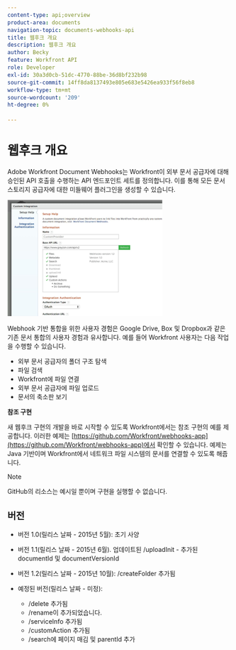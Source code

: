 ```yaml
---
content-type: api;overview
product-area: documents
navigation-topic: documents-webhooks-api
title: 웹후크 개요
description: 웹후크 개요
author: Becky
feature: Workfront API
role: Developer
exl-id: 30a3d0cb-51dc-4770-88be-36d8bf232b98
source-git-commit: 14ff8da8137493e805e683e5426ea933f56f8eb8
workflow-type: tm+mt
source-wordcount: '209'
ht-degree: 0%

---
```



# 웹후크 개요

Adobe Workfront Document Webhooks는 Workfront이 외부 문서 공급자에 대해 승인된 API 호출을 수행하는 API 엔드포인트 세트를 정의합니다. 이를 통해 모든 문서 스토리지 공급자에 대한 미들웨어 플러그인을 생성할 수 있습니다.

![](assets/mceclip0-350x262.png)

Webhook 기반 통합을 위한 사용자 경험은 Google Drive, Box 및 Dropbox과 같은 기존 문서 통합의 사용자 경험과 유사합니다. 예를 들어 Workfront 사용자는 다음 작업을 수행할 수 있습니다.

* 외부 문서 공급자의 폴더 구조 탐색
* 파일 검색
* Workfront에 파일 연결
* 외부 문서 공급자에 파일 업로드
* 문서의 축소판 보기

**참조 구현**

새 웹후크 구현의 개발을 바로 시작할 수 있도록 Workfront에서는 참조 구현의 예를 제공합니다. 이러한 예제는 [https://github.com/Workfront/webhooks-app](https://github.com/Workfront/webhooks-app)에서 확인할 수 있습니다. 예제는 Java 기반이며 Workfront에서 네트워크 파일 시스템의 문서를 연결할 수 있도록 해줍니다. 

>[!NOTE]
>
>GitHub의 리소스는 예시일 뿐이며 구현을 실행할 수 없습니다.

## 버전

* 버전 1.0(릴리스 날짜 - 2015년 5월): 초기 사양

* 버전 1.1(릴리스 날짜 - 2015년 6월). 업데이트된 /uploadInit - 추가된 documentId 및 documentVersionId

* 버전 1.2(릴리스 날짜 - 2015년 10월): /createFolder 추가됨

* 예정된 버전(릴리스 날짜 - 미정):

   * /delete 추가됨
   * /rename이 추가되었습니다.
   * /serviceInfo 추가됨
   * /customAction 추가됨
   * /search에 페이지 매김 및 parentId 추가
